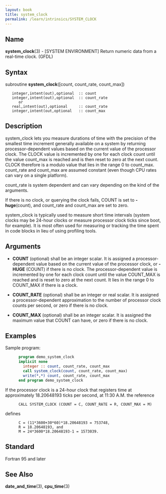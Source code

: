 ```yaml
---
layout: book
title: system_clock
permalink: /learn/intrinsics/SYSTEM_CLOCK
---
```

## __Name__

__system\_clock__(3) - \[SYSTEM ENVIRONMENT\] Return numeric data from a real-time clock.
(GFDL)

## __Syntax__

subroutine __system\_clock__(\[count, count\_rate, count\_max\])

```
   integer,intent(out),optional  :: count
   integer,intent(out),optional  :: count_rate
      or
   real,intent(out),optional     :: count_rate
   integer,intent(out,optional   :: count_max
```

## __Description__

system\_clock lets you measure durations of time with the precision of
the smallest time increment generally available on a system by returning
processor-dependent values based on the current value of the processor
clock. The CLOCK value is incremented by one for each clock count until
the value count\_max is reached and is then reset to zero at the next
count. CLOCK therefore is a modulo value that lies in the range 0 to
count\_max. count\_rate and count\_max are assumed constant (even though
CPU rates can vary on a single platform).

count\_rate is system dependent and can vary depending on the kind of
the arguments.

If there is no clock, or querying the clock fails, COUNT is set to
__-huge__(count), and count\_rate and count\_max are set to zero.

system\_clock is typically used to measure short time intervals (system
clocks may be 24-hour clocks or measure processor clock ticks since
boot, for example). It is most often used for measuring or tracking the
time spent in code blocks in lieu of using profiling tools.

## __Arguments__

  - __COUNT__
    (optional) shall be an integer scalar. It is assigned a
    processor-dependent value based on the current value of the
    processor clock, or __-HUGE__ (COUNT) if there is no clock. The
    processor-dependent value is incremented by one for each clock count
    until the value COUNT\_MAX is reached and is reset to zero at the
    next count. It lies in the range 0 to COUNT\_MAX if there is a
    clock.

  - __COUNT\_RATE__
    (optional) shall be an integer or real scalar. It is assigned a
    processor-dependent approximation to the number of processor clock
    counts per second, or zero if there is no clock.

  - __COUNT\_MAX__
    (optional) shall be an integer scalar. It is assigned the maximum
    value that COUNT can have, or zero if there is no clock.

## __Examples__

Sample program:

```fortran
      program demo_system_clock
      implicit none
        integer :: count, count_rate, count_max
        call system_clock(count, count_rate, count_max)
        write(*,*) count, count_rate, count_max
      end program demo_system_clock
```

If the processor clock is a 24-hour clock that registers time at
approximately 18.20648193 ticks per second, at 11:30 A.M. the reference

```
      CALL SYSTEM_CLOCK (COUNT = C, COUNT_RATE = R, COUNT_MAX = M)
```

defines

```
      C = (11*3600+30*60)*18.20648193 = 753748,
      R = 18.20648193, and
      M = 24*3600*18.20648193-1 = 1573039.
```

## __Standard__

Fortran 95 and later

## __See Also__

__date\_and\_time__(3), __cpu\_time__(3)
